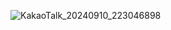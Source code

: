![KakaoTalk_20240910_223046898](https://github.com/user-attachments/assets/04e2b9bd-3ca6-4a40-9bd5-d93b3e4b5c35)
